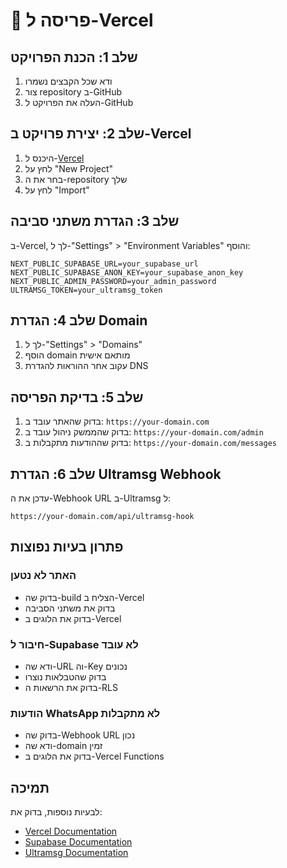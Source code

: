# 🚀 פריסה ל-Vercel

## שלב 1: הכנת הפרויקט

1. ודא שכל הקבצים נשמרו
2. צור repository ב-GitHub
3. העלה את הפרויקט ל-GitHub

## שלב 2: יצירת פרויקט ב-Vercel

1. היכנס ל-[Vercel](https://vercel.com)
2. לחץ על "New Project"
3. בחר את ה-repository שלך
4. לחץ על "Import"

## שלב 3: הגדרת משתני סביבה

ב-Vercel, לך ל-"Settings" > "Environment Variables" והוסף:

```
NEXT_PUBLIC_SUPABASE_URL=your_supabase_url
NEXT_PUBLIC_SUPABASE_ANON_KEY=your_supabase_anon_key
NEXT_PUBLIC_ADMIN_PASSWORD=your_admin_password
ULTRAMSG_TOKEN=your_ultramsg_token
```

## שלב 4: הגדרת Domain

1. לך ל-"Settings" > "Domains"
2. הוסף domain מותאם אישית
3. עקוב אחר ההוראות להגדרת DNS

## שלב 5: בדיקת הפריסה

1. בדוק שהאתר עובד ב: `https://your-domain.com`
2. בדוק שהממשק ניהול עובד ב: `https://your-domain.com/admin`
3. בדוק שההודעות מתקבלות ב: `https://your-domain.com/messages`

## שלב 6: הגדרת Ultramsg Webhook

עדכן את ה-Webhook URL ב-Ultramsg ל:
```
https://your-domain.com/api/ultramsg-hook
```

## פתרון בעיות נפוצות

### האתר לא נטען
- בדוק שה-build הצליח ב-Vercel
- בדוק את משתני הסביבה
- בדוק את הלוגים ב-Vercel

### חיבור ל-Supabase לא עובד
- ודא שה-URL וה-Key נכונים
- בדוק שהטבלאות נוצרו
- בדוק את הרשאות ה-RLS

### הודעות WhatsApp לא מתקבלות
- בדוק שה-Webhook URL נכון
- ודא שה-domain זמין
- בדוק את הלוגים ב-Vercel Functions

## תמיכה

לבעיות נוספות, בדוק את:
- [Vercel Documentation](https://vercel.com/docs)
- [Supabase Documentation](https://supabase.com/docs)
- [Ultramsg Documentation](https://ultramsg.com/docs) 